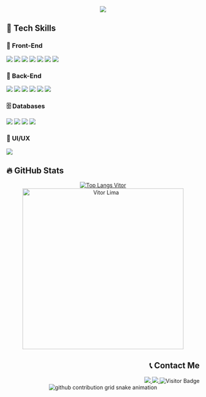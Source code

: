 <p align="center">
  <a href="https://github.com/DenverCoder1/readme-typing-svg">
    <img src="https://readme-typing-svg.demolab.com/?lines=Hello!%20I'm%20Vitor%20Lima;Full%20Stack%20Developer;&font=Fira%20Code&center=true&width=600&height=50&color=FFA500&vCenter=true&pause=1000&size=24" />
  </a>
</p>

## 🚀 Tech Skills

<div style="display: inline_block">
  
  <!-- FRONT END SKILLS -->
  <h3>🎨 Front-End</h3>
  <img src="https://img.shields.io/badge/html5-%23E34F26.svg?style=for-the-badge&logo=html5&logoColor=white">
  <img src="https://img.shields.io/badge/css3-%231572B6.svg?style=for-the-badge&logo=css3&logoColor=white">
  <img src="https://img.shields.io/badge/Sass-CC6699?style=for-the-badge&logo=sass&logoColor=white">
  <img src="https://img.shields.io/badge/Tailwind_CSS-38B2AC?style=for-the-badge&logo=tailwind-css&logoColor=white">
  <img src="https://img.shields.io/badge/React-20232A?style=for-the-badge&logo=react&logoColor=61DAFB">
  <img src="https://img.shields.io/badge/Angular-DD0031?style=for-the-badge&logo=angular&logoColor=white">
  <img src="https://img.shields.io/badge/Next-black?style=for-the-badge&logo=next.js&logoColor=white">

  <!-- BACK END SKILLS -->
  <h3>🧠 Back-End</h3>
  <img src="https://img.shields.io/badge/JavaScript-F7DF1E?style=for-the-badge&logo=javascript&logoColor=black">
  <img src="https://img.shields.io/badge/TypeScript-007ACC?style=for-the-badge&logo=typescript&logoColor=white">
  <img src="https://img.shields.io/badge/Node.js-43853D?style=for-the-badge&logo=node.js&logoColor=white">
  <img src="https://img.shields.io/badge/express.js-%23404d59.svg?style=for-the-badge&logo=express&logoColor=%2361DAFB">
  <img src="https://img.shields.io/badge/adonisjs-%23220052.svg?style=for-the-badge&logo=adonisjs&logoColor=white">
  <img src="https://img.shields.io/badge/nestjs-%23E0234E.svg?style=for-the-badge&logo=nestjs&logoColor=white">

  <!-- DATABASE SKILLS -->
  <h3>🗄️ Databases</h3>
  <img src="https://img.shields.io/badge/MySQL-005C84?style=for-the-badge&logo=mysql&logoColor=white">
  <img src="https://img.shields.io/badge/PostgreSQL-316192?style=for-the-badge&logo=postgresql&logoColor=white">
  <img src="https://img.shields.io/badge/MongoDB-4EA94B?style=for-the-badge&logo=mongodb&logoColor=white">
  <img src="https://img.shields.io/badge/redis-%23DD0031.svg?&style=for-the-badge&logo=redis&logoColor=white">
  
  <!-- UI/UX SKILLS -->
  <h3>🎨 UI/UX</h3>
  <img src="https://img.shields.io/badge/Figma-F24E1E?style=for-the-badge&logo=figma&logoColor=white">
</div>

## 🔥 GitHub Stats

<div align="center">
  <a href="https://github.com/VitorSLima/github-readme-stats">
    <img align="center" src="https://github-readme-stats.vercel.app/api/top-langs/?username=VitorSLima&layout=compact&theme=vision-friendly-dark" alt="Top Langs Vitor" />
  </a>
  <a href="https://github-readme-streak-stats.herokuapp.com">
    <img align="center" width="420" src="https://github-readme-streak-stats.herokuapp.com?user=VitorSLima&theme=highcontrast" alt="Vitor Lima" />
  </a>
</div>

<!-- <div align="center">
  <picture>
    <source media="(prefers-color-scheme: dark)" srcset="https://raw.githubusercontent.com/vitorslima/snk/output/github-contribution-grid-snake-dark.svg" />
    <source media="(prefers-color-scheme: light)" srcset="https://raw.githubusercontent.com/vitorslima/snk/output/github-contribution-grid-snake.svg" />
    <img alt="github contribution grid snake animation" src="https://raw.githubusercontent.com/vitorslima/snk/output/github-contribution-grid-snake.svg" />
  </picture>
</div> -->


<div style="display: inline_block" align="right">
  <h2>📞 Contact Me</h2>
  <a href="https://www.linkedin.com/in/vitors-lima/" target="_blank">
    <img src="https://img.shields.io/badge/-LinkedIn-%230077B5?style=for-the-badge&logo=linkedin&logoColor=white">
  </a>
  <a href="mailto:dev.vitorlima@gmail.com">
    <img src="https://img.shields.io/badge/Gmail-D14836?style=for-the-badge&logo=gmail&logoColor=white">
  </a>
  <img src="https://api.visitorbadge.io/api/VisitorHit?user=VitorSLima&repo=github-visitors-badge&countColor=%237B1E7A" alt="Visitor Badge">
</div>



<div align="center">
  <picture>
    <source media="(prefers-color-scheme: dark)" srcset="https://raw.githubusercontent.com/vitorslima/snk/output/github-contribution-grid-snake-dark.svg" />
    <source media="(prefers-color-scheme: light)" srcset="https://raw.githubusercontent.com/vitorslima/snk/output/github-contribution-grid-snake.svg" />
    <img alt="github contribution grid snake animation" src="https://raw.githubusercontent.com/vitorslima/snk/output/github-contribution-grid-snake.svg" />
  </picture>
</div>



